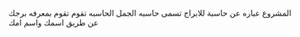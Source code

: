 المشروع عباره عن حاسبة للابراج تسمى حاسبه الجمل
الحاسبه تقوم تقوم بمعرفه برجك عن طريق اسمك واسم
امك
